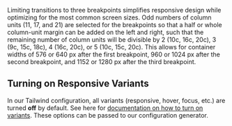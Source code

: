 Limiting transitions to three breakpoints simplifies responsive design while optimizing for the most common screen sizes. Odd numbers of column units (11, 17, and 21) are selected for the breakpoints so that a half or whole column-unit margin can be added on the left and right, such that the remaining number of column units will be divisible by 2 (10c, 16c, 20c), 3 (9c, 15c, 18c), 4 (16c, 20c), or 5 (10c, 15c, 20c). This allows for container widths of 576 or 640 px after the first breakpoint, 960 or 1024 px after the second breakpoint, and 1152 or 1280 px after the third breakpoint.

## Turning on Responsive Variants

In our Tailwind configuration, all variants (responsive, hover, focus, etc.) are turned __off__ by default. See here for [documentation on how to turn on variants](https://tailwindcss.com/docs/configuring-variants/). These options can be passed to our configuration generator.
